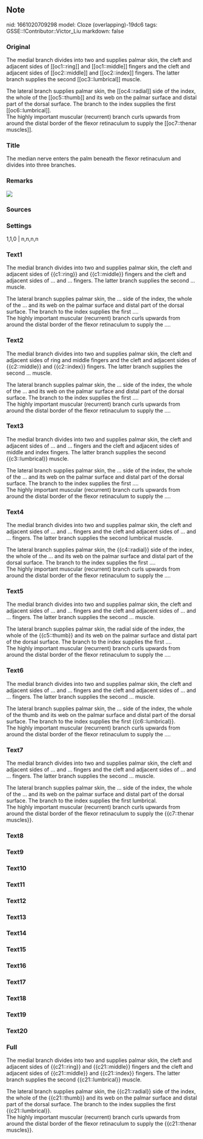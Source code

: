 ## Note
nid: 1661020709298
model: Cloze (overlapping)-19dc6
tags: GSSE::!Contributor::Victor_Liu
markdown: false

### Original
The medial branch divides into two and supplies palmar skin, the
cleft and adjacent sides of [[oc1::ring]] and [[oc1::middle]]
fingers and the cleft and adjacent sides of [[oc2::middle]] and
[[oc2::index]] fingers. The latter branch supplies the second
[[oc3::lumbrical]] muscle.
<div>
  The lateral branch supplies palmar skin, the [[oc4::radial]] side
  of the index, the whole of the [[oc5::thumb]] and its web on the
  palmar surface and distal part of the dorsal surface. The branch
  to the index supplies the first [[oc6::lumbrical]].
</div>
<div>
  The highly important muscular (recurrent) branch curls upwards
  from around the distal border of the flexor retinaculum to supply
  the [[oc7::thenar muscles]].
</div>

### Title
The median nerve enters the palm beneath the flexor retinaculum and divides into three branches.

### Remarks
<img src="paste-c8ee85e152b26aec00e72cc792a2934c1cce8593.jpg">

### Sources


### Settings
1,1,0 | n,n,n,n

### Text1
The medial branch divides into two and supplies palmar skin, the
cleft and adjacent sides of {{c1::ring}} and {{c1::middle}} fingers
and the cleft and adjacent sides of ... and ... fingers. The latter
branch supplies the second ... muscle.
<div>
  The lateral branch supplies palmar skin, the ... side of the
  index, the whole of the ... and its web on the palmar surface and
  distal part of the dorsal surface. The branch to the index
  supplies the first ....
</div>
<div>
  The highly important muscular (recurrent) branch curls upwards
  from around the distal border of the flexor retinaculum to supply
  the ....
</div>

### Text2
The medial branch divides into two and supplies palmar skin, the
cleft and adjacent sides of ring and middle fingers and the cleft
and adjacent sides of {{c2::middle}} and {{c2::index}} fingers. The
latter branch supplies the second ... muscle.
<div>
  The lateral branch supplies palmar skin, the ... side of the
  index, the whole of the ... and its web on the palmar surface and
  distal part of the dorsal surface. The branch to the index
  supplies the first ....
</div>
<div>
  The highly important muscular (recurrent) branch curls upwards
  from around the distal border of the flexor retinaculum to supply
  the ....
</div>

### Text3
The medial branch divides into two and supplies palmar skin, the
cleft and adjacent sides of ... and ... fingers and the cleft and
adjacent sides of middle and index fingers. The latter branch
supplies the second {{c3::lumbrical}} muscle.
<div>
  The lateral branch supplies palmar skin, the ... side of the
  index, the whole of the ... and its web on the palmar surface and
  distal part of the dorsal surface. The branch to the index
  supplies the first ....
</div>
<div>
  The highly important muscular (recurrent) branch curls upwards
  from around the distal border of the flexor retinaculum to supply
  the ....
</div>

### Text4
The medial branch divides into two and supplies palmar skin, the
cleft and adjacent sides of ... and ... fingers and the cleft and
adjacent sides of ... and ... fingers. The latter branch supplies
the second lumbrical muscle.
<div>
  The lateral branch supplies palmar skin, the {{c4::radial}} side
  of the index, the whole of the ... and its web on the palmar
  surface and distal part of the dorsal surface. The branch to the
  index supplies the first ....
</div>
<div>
  The highly important muscular (recurrent) branch curls upwards
  from around the distal border of the flexor retinaculum to supply
  the ....
</div>

### Text5
The medial branch divides into two and supplies palmar skin, the
cleft and adjacent sides of ... and ... fingers and the cleft and
adjacent sides of ... and ... fingers. The latter branch supplies
the second ... muscle.
<div>
  The lateral branch supplies palmar skin, the radial side of the
  index, the whole of the {{c5::thumb}} and its web on the palmar
  surface and distal part of the dorsal surface. The branch to the
  index supplies the first ....
</div>
<div>
  The highly important muscular (recurrent) branch curls upwards
  from around the distal border of the flexor retinaculum to supply
  the ....
</div>

### Text6
The medial branch divides into two and supplies palmar skin, the
cleft and adjacent sides of ... and ... fingers and the cleft and
adjacent sides of ... and ... fingers. The latter branch supplies
the second ... muscle.
<div>
  The lateral branch supplies palmar skin, the ... side of the
  index, the whole of the thumb and its web on the palmar surface
  and distal part of the dorsal surface. The branch to the index
  supplies the first {{c6::lumbrical}}.
</div>
<div>
  The highly important muscular (recurrent) branch curls upwards
  from around the distal border of the flexor retinaculum to supply
  the ....
</div>

### Text7
The medial branch divides into two and supplies palmar skin, the
cleft and adjacent sides of ... and ... fingers and the cleft and
adjacent sides of ... and ... fingers. The latter branch supplies
the second ... muscle.
<div>
  The lateral branch supplies palmar skin, the ... side of the
  index, the whole of the ... and its web on the palmar surface and
  distal part of the dorsal surface. The branch to the index
  supplies the first lumbrical.
</div>
<div>
  The highly important muscular (recurrent) branch curls upwards
  from around the distal border of the flexor retinaculum to supply
  the {{c7::thenar muscles}}.
</div>

### Text8


### Text9


### Text10


### Text11


### Text12


### Text13


### Text14


### Text15


### Text16


### Text17


### Text18


### Text19


### Text20


### Full
The medial branch divides into two and supplies palmar skin, the
cleft and adjacent sides of {{c21::ring}} and {{c21::middle}}
fingers and the cleft and adjacent sides of {{c21::middle}} and
{{c21::index}} fingers. The latter branch supplies the second
{{c21::lumbrical}} muscle.
<div>
  The lateral branch supplies palmar skin, the {{c21::radial}} side
  of the index, the whole of the {{c21::thumb}} and its web on the
  palmar surface and distal part of the dorsal surface. The branch
  to the index supplies the first {{c21::lumbrical}}.
</div>
<div>
  The highly important muscular (recurrent) branch curls upwards
  from around the distal border of the flexor retinaculum to supply
  the {{c21::thenar muscles}}.
</div>
